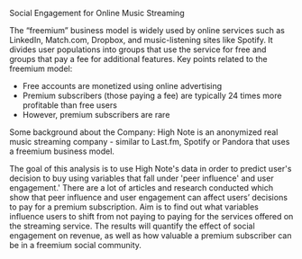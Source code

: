 Social Engagement for Online Music Streaming

The “freemium” business model is widely used by online services such as LinkedIn, Match.com, Dropbox, and music-listening sites like Spotify. It divides user populations into groups that use the service for free and groups that pay a fee for additional features. Key points related to the freemium model:
- Free accounts are monetized using online advertising
- Premium subscribers (those paying a fee) are typically 24 times more profitable than free users
- However, premium subscribers are rare

Some background about the Company: High Note is an anonymized real music streaming company - similar to Last.fm, Spotify or Pandora that uses a freemium business model.

The goal of this analysis is to use High Note's data in order to predict user's decision to buy using variables that fall under 'peer influence' and user engagement.' 
There are a lot of articles and research conducted which show that peer influence and user engagement can affect users’ decisions to pay for a premium subscription. Aim is to find out what variables influence users to shift from not paying to paying for the services offered on the streaming service.
The results will quantify the effect of social engagement on revenue, as well as how valuable a premium subscriber can be in a freemium social community. 


